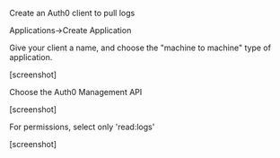 

Create an Auth0 client to pull logs

Applications->Create Application

Give your client a name, and choose the "machine to machine" type of application.

[screenshot]

Choose the Auth0 Management API

[screenshot]

For permissions, select only 'read:logs'

[screenshot]

